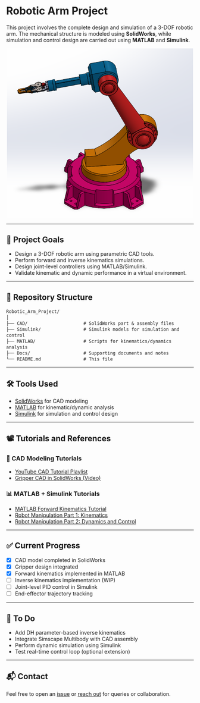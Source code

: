
# Robotic Arm Project

This project involves the complete design and simulation of a 3-DOF robotic arm. The mechanical structure is modeled using **SolidWorks**, while simulation and control design are carried out using **MATLAB** and **Simulink**.

<p align="center">
  <img src="https://raw.githubusercontent.com/akumar1807/Robotic_Arm_Project/main/Docs/preview.png" alt="Robotic Arm CAD" width="500"/>
</p>

---

## 🚀 Project Goals

- Design a 3-DOF robotic arm using parametric CAD tools.
- Perform forward and inverse kinematics simulations.
- Design joint-level controllers using MATLAB/Simulink.
- Validate kinematic and dynamic performance in a virtual environment.

---

## 📁 Repository Structure

```
Robotic_Arm_Project/
│
├── CAD/                     # SolidWorks part & assembly files
├── Simulink/                # Simulink models for simulation and control
├── MATLAB/                  # Scripts for kinematics/dynamics analysis
├── Docs/                    # Supporting documents and notes
└── README.md                # This file
```

---

## 🛠️ Tools Used

- [SolidWorks](https://www.solidworks.com/) for CAD modeling  
- [MATLAB](https://www.mathworks.com/products/matlab.html) for kinematic/dynamic analysis  
- [Simulink](https://www.mathworks.com/products/simulink.html) for simulation and control design

---

## 📽️ Tutorials and References

### 🔧 CAD Modeling Tutorials
- [YouTube CAD Tutorial Playlist](https://www.youtube.com/watch?v=g8at0yX8vcg&list=PL_gRt21XQOIkdyAbR8tRXAgVEyxzADyul)
- [Gripper CAD in SolidWorks (Video)](https://www.youtube.com/watch?v=Z4vRkZ8kcTU)

### 📊 MATLAB + Simulink Tutorials
- [MATLAB Forward Kinematics Tutorial](https://www.youtube.com/watch?v=Fd7wjZDoh7g)
- [Robot Manipulation Part 1: Kinematics](https://blogs.mathworks.com/student-lounge/2018/04/11/robot-manipulation-part-1-kinematics/)
- [Robot Manipulation Part 2: Dynamics and Control](https://blogs.mathworks.com/student-lounge/2018/04/25/robot-manipulation-part-2-dynamics-and-control/)

---

## ✅ Current Progress

- [x] CAD model completed in SolidWorks  
- [x] Gripper design integrated  
- [x] Forward kinematics implemented in MATLAB  
- [ ] Inverse kinematics implementation (WIP)  
- [ ] Joint-level PID control in Simulink  
- [ ] End-effector trajectory tracking

---

## 📌 To Do

- Add DH parameter-based inverse kinematics  
- Integrate Simscape Multibody with CAD assembly  
- Perform dynamic simulation using Simulink  
- Test real-time control loop (optional extension)

---

## 📬 Contact

Feel free to open an [issue](https://github.com/akumar1807/Robotic_Arm_Project/issues) or [reach out](mailto:ayush.kumar@example.com) for queries or collaboration.

